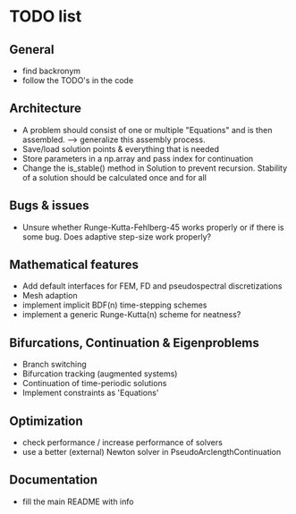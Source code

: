
# TODO list

## General

- find backronym
- follow the TODO's in the code

## Architecture

- A problem should consist of one or multiple "Equations" and is then assembled. --> generalize this assembly process.
- Save/load solution points & everything that is needed
- Store parameters in a np.array and pass index for continuation
- Change the is_stable() method in Solution to prevent recursion. Stability of a solution should be calculated once and for all

## Bugs & issues

- Unsure whether Runge-Kutta-Fehlberg-45 works properly or if there is some bug. Does adaptive step-size work properly?

## Mathematical features

- Add default interfaces for FEM, FD and pseudospectral discretizations
- Mesh adaption
- implement implicit BDF(n) time-stepping schemes
- implement a generic Runge-Kutta(n) scheme for neatness?

## Bifurcations, Continuation & Eigenproblems

- Branch switching
- Bifurcation tracking (augmented systems)
- Continuation of time-periodic solutions
- Implement constraints as 'Equations'

## Optimization

- check performance / increase performance of solvers
- use a better (external) Newton solver in PseudoArclengthContinuation

## Documentation

- fill the main README with info
